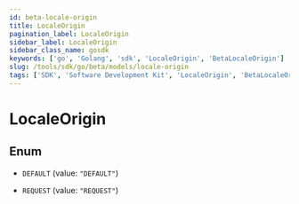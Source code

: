 ```yaml
---
id: beta-locale-origin
title: LocaleOrigin
pagination_label: LocaleOrigin
sidebar_label: LocaleOrigin
sidebar_class_name: gosdk
keywords: ['go', 'Golang', 'sdk', 'LocaleOrigin', 'BetaLocaleOrigin']
slug: /tools/sdk/go/beta/models/locale-origin
tags: ['SDK', 'Software Development Kit', 'LocaleOrigin', 'BetaLocaleOrigin']
---
```


# LocaleOrigin

## Enum

- `DEFAULT` (value: `"DEFAULT"`)

- `REQUEST` (value: `"REQUEST"`)
